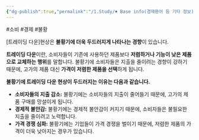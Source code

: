 ```yaml
---
{"dg-publish":true,"permalink":"/1.Study/♠ Base info(경제용어 등 기타 정보)/경제용어/트레이딩 다운/","created":"2024-08-27T09:28:34.955+09:00","updated":"2025-06-03T20:07:22.392+09:00"}
---
```


#소비 #경제 #불황

[트레이딩 다운]현상은 **불황기에 더욱 두드러지게 나타나는 경향**이 있습니다.

**트레이딩 다운**이란, 소비자들이 기존에 사용하던 제품보다 **저렴하거나 기능이 낮은 제품으로 교체하는 행위**를 말합니다. 불황기에 소비자들은 지출을 줄이려는 경향이 강하기 때문에, 고가의 제품 대신 **가격이 저렴한 제품을 선택**하게 됩니다.

**불황기에 트레이딩 다운 현상이 두드러지는 이유는 다음과 같습니다.**

- **소비자들의 지출 감소:** 불황기에는 소비자들의 지출이 줄어들기 때문에, 고가의 제품 구매를 망설이게 됩니다.
- **경제적 불안감:** 불황기에는 경제적 불안감이 커지기 때문에, 소비자들은 불필요한 지출을 줄이려고 노력합니다.
- **가격 경쟁 심화:** 불황기에는 기업들이 가격 경쟁을 벌이기 때문에, 저렴한 제품의 가격이 더욱 낮아지는 경우가 있습니다.
